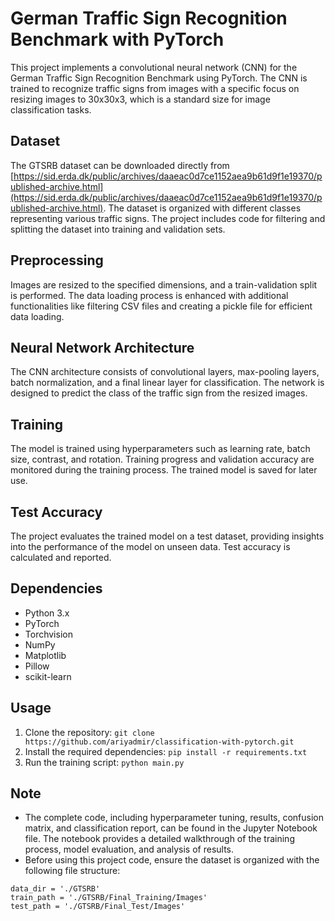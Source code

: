# German Traffic Sign Recognition Benchmark with PyTorch

This project implements a convolutional neural network (CNN) for the German Traffic Sign Recognition Benchmark using PyTorch. The CNN is trained to recognize traffic signs from images with a specific focus on resizing images to 30x30x3, which is a standard size for image classification tasks.

## Dataset
The GTSRB dataset can be downloaded directly from [https://sid.erda.dk/public/archives/daaeac0d7ce1152aea9b61d9f1e19370/published-archive.html](https://sid.erda.dk/public/archives/daaeac0d7ce1152aea9b61d9f1e19370/published-archive.html). The dataset is organized with different classes representing various traffic signs. The project includes code for filtering and splitting the dataset into training and validation sets.

## Preprocessing
Images are resized to the specified dimensions, and a train-validation split is performed. The data loading process is enhanced with additional functionalities like filtering CSV files and creating a pickle file for efficient data loading.

## Neural Network Architecture
The CNN architecture consists of convolutional layers, max-pooling layers, batch normalization, and a final linear layer for classification. The network is designed to predict the class of the traffic sign from the resized images.

## Training
The model is trained using hyperparameters such as learning rate, batch size, contrast, and rotation. Training progress and validation accuracy are monitored during the training process. The trained model is saved for later use.

## Test Accuracy
The project evaluates the trained model on a test dataset, providing insights into the performance of the model on unseen data. Test accuracy is calculated and reported.

## Dependencies
- Python 3.x
- PyTorch
- Torchvision
- NumPy
- Matplotlib
- Pillow
- scikit-learn

## Usage
1. Clone the repository: `git clone https://github.com/ariyadmir/classification-with-pytorch.git`
2. Install the required dependencies: `pip install -r requirements.txt`
3. Run the training script: `python main.py`

## Note
- The complete code, including hyperparameter tuning, results, confusion matrix, and classification report, can be found in the Jupyter Notebook file. The notebook provides a detailed walkthrough of the training process, model evaluation, and analysis of results.
- Before using this project code, ensure the dataset is organized with the following file structure:

```plaintext
data_dir = './GTSRB'
train_path = './GTSRB/Final_Training/Images'
test_path = './GTSRB/Final_Test/Images'
